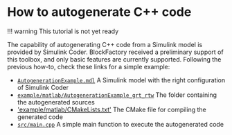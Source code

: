 # How to autogenerate C++ code

!!! warning
    This tutorial is not yet ready

The capability of autogenerating C++ code from a Simulink model is provided by Simulink Coder. BlockFactory received a preliminary support of this toolbox, and only basic features are currently supported. Following the previous how-to, check these links for a simple example:

- [`AutogenerationExample.mdl`](https://github.com/robotology/blockfactory/tree/master/example/matlab/AutogenerationExample.mdl) A Simulink model with the right configuration of Simulink Coder
- [`example/matlab/AutogenerationExample_grt_rtw`](https://github.com/robotology/blockfactory/tree/master/example/matlab/AutogenerationExample_grt_rtw) The folder containing the autogenerated sources
- ['example/matlab/CMakeLists.txt'](https://github.com/robotology/blockfactory/blob/master/example/matlab/CMakeLists.txt) The CMake file for compiling the generated code
- [`src/main.cpp`](https://github.com/robotology/blockfactory/tree/master/example/src/main.cpp) A simple main function to execute the autogenerated code

